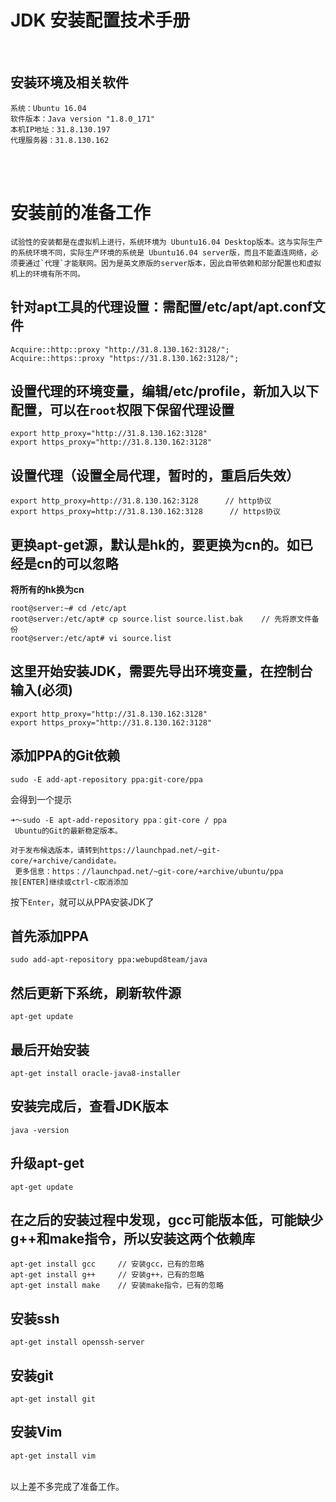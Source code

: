 # JDK 安装配置技术手册
<br>

## 安装环境及相关软件

    系统：Ubuntu 16.04
    软件版本：Java version "1.8.0_171"
    本机IP地址：31.8.130.197
    代理服务器：31.8.130.162
<br>
<br>

安装前的准备工作
================

    试验性的安装都是在虚拟机上进行，系统环境为 Ubuntu16.04 Desktop版本。这与实际生产的系统环境不同，实际生产环境的系统是 Ubuntu16.04 server版，而且不能直连网络，必须要通过`代理`才能联网。因为是英文原版的server版本，因此自带依赖和部分配置也和虚拟机上的环境有所不同。

针对apt工具的代理设置：需配置/etc/apt/apt.conf文件
-----------------
```
Acquire::http::proxy "http://31.8.130.162:3128/";
Acquire::https::proxy "https://31.8.130.162:3128/";
```

设置代理的环境变量，编辑/etc/profile，新加入以下配置，可以在`root`权限下保留代理设置
----------------
```
export http_proxy="http://31.8.130.162:3128"
export https_proxy="http://31.8.130.162:3128"
```


设置代理（设置全局代理，暂时的，重启后失效）
----------------
```
export http_proxy=http://31.8.130.162:3128      // http协议
export https_proxy=http://31.8.130.162:3128      // https协议
```

更换apt-get源，默认是hk的，要更换为cn的。如已经是cn的可以忽略
----------------
**将所有的hk换为cn**
```
root@server:~# cd /etc/apt
root@server:/etc/apt# cp source.list source.list.bak    // 先将原文件备份 
root@server:/etc/apt# vi source.list
```

这里开始安装JDK，需要先导出环境变量，在控制台输入(必须)
---------------
```
export http_proxy="http://31.8.130.162:3128"
export https_proxy="http://31.8.130.162:3128"
```

添加PPA的Git依赖
----------------
```
sudo -E add-apt-repository ppa:git-core/ppa
```
会得到一个提示
```
➜〜sudo -E apt-add-repository ppa：git-core / ppa
 Ubuntu的Git的最新稳定版本。

对于发布候选版本，请转到https://launchpad.net/~git-core/+archive/candidate。
 更多信息：https：//launchpad.net/~git-core/+archive/ubuntu/ppa
按[ENTER]继续或ctrl-c取消添加
```
按下`Enter`，就可以从PPA安装JDK了

首先添加PPA
-----------------
```
sudo add-apt-repository ppa:webupd8team/java
```

然后更新下系统，刷新软件源
----------------
```
apt-get update
```

最后开始安装
---------------
```
apt-get install oracle-java8-installer
```

安装完成后，查看JDK版本
---------------
```
java -version
```

升级apt-get
----------------
```
apt-get update
```

在之后的安装过程中发现，gcc可能版本低，可能缺少g++和make指令，所以安装这两个依赖库
----------------
```
apt-get install gcc     // 安装gcc，已有的忽略
apt-get install g++     // 安装g++，已有的忽略
apt-get install make    // 安装make指令，已有的忽略
```

安装ssh
--------------
```
apt-get install openssh-server
```
安装git
--------------
```
apt-get install git
```
安装Vim
--------------
```
apt-get install vim
```
<br/>
以上差不多完成了准备工作。
<br/>
<br/>
<br/>